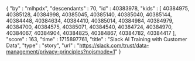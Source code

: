 {
  "by" : "mlhpdx",
  "descendants" : 70,
  "id" : 40383978,
  "kids" : [ 40384975, 40385128, 40384998, 40385045, 40385140, 40385040, 40385144, 40384448, 40384634, 40384410, 40385014, 40384984, 40384979, 40384700, 40384575, 40385071, 40384540, 40384724, 40384970, 40384067, 40384904, 40384825, 40384867, 40384782, 40384417 ],
  "score" : 163,
  "time" : 1715897761,
  "title" : "Slack AI Training with Customer Data",
  "type" : "story",
  "url" : "https://slack.com/trust/data-management/privacy-principles?nojsmode=1"
}
